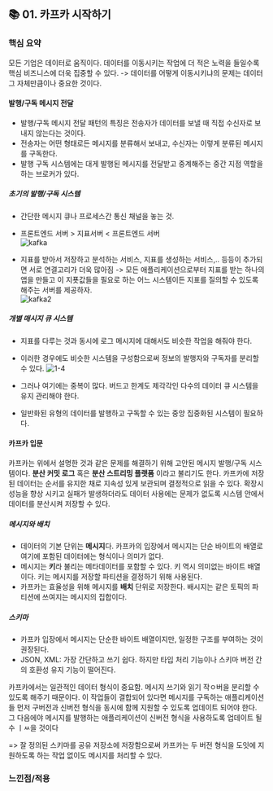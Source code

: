 ## 📚 01. 카프카 시작하기

### 핵심 요약

모든 기업은 데이터로 움직이다. 데이터를 이동시키는 작업에 더 적은 노력을 들일수록 핵심 비즈니스에 더욱 집중할 수 있다.
-> 데이터를 어떻게 이동시키냐의 문제는 데이터 그 자체만큼이나 중요한 것이다.

#### 발행/구독 메시지 전달

- 발행/구독 메시지 전달 패턴의 특징은 전송자가 데이터를 보낼 때 직접 수신자로 보내지 않는다는 것이다.
- 전송자는 어떤 형태로든 메시지를 분류해서 보내고, 수신자는 이렇게 분류된 메시지를 구독한다.
- 발행 구독 시스템에는 대게 발행된 메시지를 전달받고 중계해주는 중간 지점 역할을 하는 브로커가 있다.

##### 초기의 발행/구독 시스템

- 간단한 메시지 큐나 프로세스간 통신 채널을 놓는 것.
- 프론트엔드 서버 > 지표서버 < 프론트엔드 서버 <br>
  ![kafka](https://github.com/user-attachments/assets/6d84f46d-5d32-46db-b9b0-47b1d64a04d0)

- 지표를 받아서 저장하고 분석하는 서비스, 지표를 생성하는 서비스,.. 등등이 추가되면 서로 연결고리가 더욱 많아짐
  -> 모든 애플리케이션으로부터 지표를 받는 하나의 앱을 만들고 이 지푯값들을 필요로 하는 어느 시스템이든 지표를 질의할 수 있도록 해주는 서버를 제공하자. <br>
  ![kafka2](https://github.com/user-attachments/assets/5db06acd-602d-40e0-8219-96197bc54ae0)

##### 개별 매시지 큐 시스템

- 지표를 다루는 것과 동시에 로그 메시지에 대해서도 비슷한 작업을 해줘야 한다.
- 이러한 경우에도 비슷한 시스템을 구성함으로써 정보의 발행자와 구독자를 분리할 수 있다.
  ![1-4](https://github.com/user-attachments/assets/bb29052a-abae-4322-a2fc-68cb021c92d6)

- 그러나 여기에는 중복이 많다. 버드고 한계도 제각각인 다수의 데이터 큐 시스템을 유지 관리해야 한다.
- 일반화된 유형의 데이터를 발행하고 구독할 수 있는 중앙 집중화된 시스템이 필요하다.

#### 카프카 입문

카프카는 위에서 설명한 것과 같은 문제를 해결하기 위해 고안된 메시지 발행/구독 시스템이다.
**분산 커밋 로그** 혹은 **분산 스트리밍 플랫폼** 이라고 불리기도 한다.
카프카에 저장된 데이터는 순서를 유지한 채로 지속성 있게 보관되며 결정적으로 읽을 수 있다.
확장시 성능을 향상 시키고 실패가 발생하더라도 데이터 사용에는 문제가 없도록 시스템 안에서 데이터를 분산시켜 저장할 수 있다.

##### 메시지와 배치

- 데이터의 기본 단위는 **메시지**다. 카프카의 입장에서 메시지는 단순 바이트의 배열로 여기에 포함된 데이터에는 형식이나 의미가 없다.
- 메시지는 **키**라 불리는 메타데이터를 포함할 수 있다. 키 역시 의미없는 바이트 배열이다. 키는 메시지를 저장할 파티션을 결정하기 위해 사용된다.
- 카프카는 효율성을 위해 메시지를 **배치** 단위로 저장한다. 배시지는 같은 토픽의 파티션에 쓰여지는 메시지의 집합이다.

##### 스키마

- 카프카 입장에서 메시지는 단순한 바이트 배열이지만, 일정한 구조를 부여하는 것이 권장된다.
- JSON, XML: 가장 간단하고 쓰기 쉽다. 하지만 타입 처리 기능이나 스키마 버전 간의 호환성 유지 기능이 떨어진다.

카프카에서는 일관적인 데이터 형식이 중요함. 메시지 쓰기와 읽기 작ㅇ버을 분리할 수 있도록 해주기 때문이다.
이 작업들이 결합되어 있다면 메시지를 구독하는 애플리케이션들 먼저 구버전과 신버전 형식을 동시에 함께 지원할 수 있도록 업데이트 되어야 한다.
그 다음에야 메시지를 발행하는 애플리케이션이 신버전 형식을 사용하도록 업데이트 될 수 ㅣㅆ을 것이다

=> 잘 정의된 스키마를 공유 저장소에 저장함으로써 카프카는 두 버전 형식을 도잇에 지원하도록 하는 작업 없이도 메시지를 처리할 수 있다.

### 느낀점/적용
